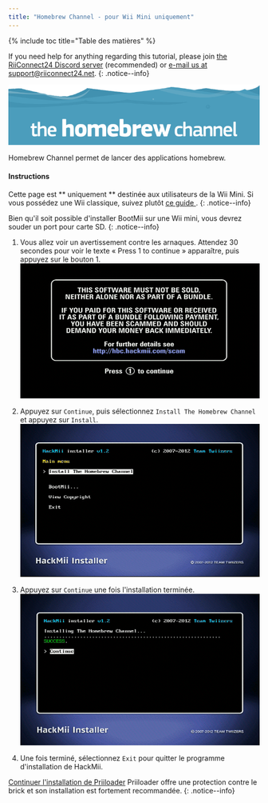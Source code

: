 ```yaml
---
title: "Homebrew Channel - pour Wii Mini uniquement"
---
```


{% include toc title="Table des matières" %}

If you need help for anything regarding this tutorial, please join [the RiiConnect24 Discord server](https://discord.gg/rc24) (recommended) or [e-mail us at support@riiconnect24.net](mailto:support@riiconnect24.net).
{: .notice--info}

![HBC Logo](/images/hbc.png)

Homebrew Channel permet de lancer des applications homebrew.

#### Instructions
Cette page est ** uniquement ** destinée aux utilisateurs de la Wii Mini. Si vous possédez une Wii classique, suivez plutôt [ ce guide ](hbc).
{: .notice--info}

Bien qu'il soit possible d'installer BootMii sur une Wii mini, vous devrez souder un port pour carte SD.
{: .notice--info}

1. Vous allez voir un avertissement contre les arnaques. Attendez 30 secondes pour voir le texte « Press 1 to continue » apparaître, puis appuyez sur le bouton 1. ![Scam Screen](/images/Wii/ScamScreen.png)

1. Appuyez sur `Continue`, puis sélectionnez `Install The Homebrew Channel` et appuyez sur `Install`. ![Install the Homebrew Channel](/images/Wii/InstallHomebrewChannel.png)

1. Appuyez sur `Continue` une fois l'installation terminée.![Success Installing the Homebrew Channel](/images/Wii/SuccessHBC.png)


1. Une fois terminé, sélectionnez `Exit` pour quitter le programme d'installation de HackMii.

[ Continuer l'installation de Priiloader](priiloader) Priiloader offre une protection contre le brick et son installation est fortement recommandée.
{: .notice--info}

